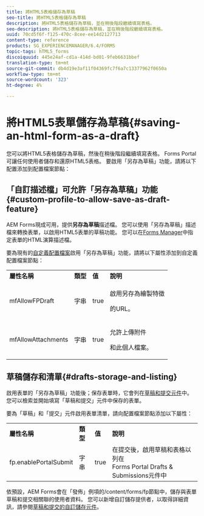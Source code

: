 ```yaml
---
title: 將HTML5表格儲存為草稿
seo-title: 將HTML5表格儲存為草稿
description: 將HTML5表格儲存為草稿，並在稍後階段繼續填寫表格。
seo-description: 將HTML5表格儲存為草稿，並在稍後階段繼續填寫表格。
uuid: 70cd5f6f-f125-470c-8cee-ee14d2127713
content-type: reference
products: SG_EXPERIENCEMANAGER/6.4/FORMS
topic-tags: hTML5_forms
discoiquuid: 445e24af-cd1a-414d-bd01-9feb6631bbef
translation-type: tm+mt
source-git-commit: db4d19e3af11f04369fc7f6a7c13377962f0650a
workflow-type: tm+mt
source-wordcount: '323'
ht-degree: 4%

---
```



# 將HTML5表單儲存為草稿{#saving-an-html-form-as-a-draft}

您可以將HTML5表格儲存為草稿，然後在稍後階段繼續填寫表格。 Forms Portal可讓任何使用者儲存和還原HTML5表格。 要啟用「另存為草稿」功能，請將以下配置添加到配置檔案節點：

## 「自訂描述檔」可允許「另存為草稿」功能{#custom-profile-to-allow-save-as-draft-feature}

AEM Forms現成可用，提供&#x200B;**另存為草稿**&#x200B;描述檔。 您可以使用「另存為草稿」描述檔來轉換表單，以啟用HTML5表單的草稿功能。 您可以在[Forms Manager](/help/forms/using/introduction-managing-forms.md)中指定表單的HTML演算描述檔。

要為現有的[自定義配置檔案](/help/forms/using/custom-profile.md)啟用「另存為草稿」功能，請將以下屬性添加到自定義配置檔案節點：

<table> 
 <tbody> 
  <tr> 
   <td><strong>屬性名稱</strong></td> 
   <td><strong>類型</strong></td> 
   <td><strong>值</strong></td> 
   <td><strong>說明</strong></td> 
  </tr> 
  <tr> 
   <td>mfAllowFPDraft</td> 
   <td>字串</td> 
   <td>true</td> 
   <td><p>啟用另存為繪製特徵</p> <p>的URL。</p> </td> 
  </tr> 
  <tr> 
   <td>mfAllowAttachments</td> 
   <td>字串</td> 
   <td>true</td> 
   <td><p>允許上傳附件</p> <p>和此個人檔案。</p> </td> 
  </tr> 
 </tbody> 
</table>

## 草稿儲存和清單{#drafts-storage-and-listing}

啟用表單的「另存為草稿」功能後；保存表單時，它會列在[草稿和提交元件](/help/forms/using/draft-submission-component.md)中。 您可以檢索並開始填寫「草稿和提交」元件中保存的表單。

要為「草稿」和「提交」元件啟用表單清單，請向配置檔案節點添加以下屬性：

<table> 
 <tbody> 
  <tr> 
   <td><strong>屬性名稱</strong></td> 
   <td><strong>類型</strong></td> 
   <td><strong>值</strong></td> 
   <td><strong>說明</strong></td> 
  </tr> 
  <tr> 
   <td>fp.enablePortalSubmit</td> 
   <td>字串</td> 
   <td>true</td> 
   <td>在提交後，啟用草稿和表格以列在<br /> Forms Portal Drafts &amp; Submissions元件中</td> 
  </tr> 
 </tbody> 
</table>

依預設，AEM Forms會在「發佈」例項的/content/forms/fp節點中，儲存與表單草稿和提交相關聯的使用者資料。 您可以新增自訂儲存提供者，以取得詳細資訊，請參閱[草稿和提交的自訂儲存元件](/help/forms/using/adding-custom-storage-provider-forms.md)。
